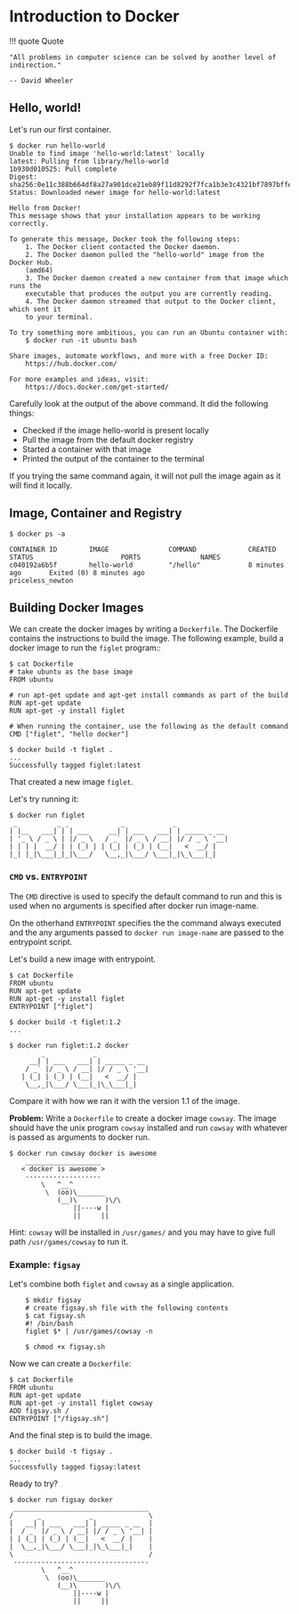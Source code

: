 # Introduction to Docker

!!! quote Quote

    "All problems in computer science can be solved by another level of indirection."

    -- David Wheeler

## Hello, world!

Let's run our first container.

```
$ docker run hello-world
Unable to find image 'hello-world:latest' locally
latest: Pulling from library/hello-world
1b930d010525: Pull complete
Digest: sha256:0e11c388b664df8a27a901dce21eb89f11d8292f7fca1b3e3c4321bf7897bffe
Status: Downloaded newer image for hello-world:latest

Hello from Docker!
This message shows that your installation appears to be working correctly.

To generate this message, Docker took the following steps:
    1. The Docker client contacted the Docker daemon.
    2. The Docker daemon pulled the "hello-world" image from the Docker Hub.
    (amd64)
    3. The Docker daemon created a new container from that image which runs the
    executable that produces the output you are currently reading.
    4. The Docker daemon streamed that output to the Docker client, which sent it
    to your terminal.

To try something more ambitious, you can run an Ubuntu container with:
    $ docker run -it ubuntu bash

Share images, automate workflows, and more with a free Docker ID:
    https://hub.docker.com/

For more examples and ideas, visit:
    https://docs.docker.com/get-started/
```

Carefully look at the output of the above command. It did the following things:

* Checked if the image hello-world is present locally
* Pull the image from the default docker registry
* Started a container with that image
* Printed the output of the container to the terminal

If you trying the same command again, it will not pull the image again as it will find it locally.

## Image, Container and Registry

```
$ docker ps -a

CONTAINER ID        IMAGE               COMMAND             CREATED             STATUS                      PORTS               NAMES
c040192a6b5f        hello-world         "/hello"            8 minutes ago       Exited (0) 8 minutes ago                        priceless_newton
```

## Building Docker Images

We can create the docker images by writing a `Dockerfile`. The Dockerfile contains the instructions to build the image. The following example, build a docker image to run the `figlet` program::

```
$ cat Dockerfile
# take ubuntu as the base image
FROM ubuntu

# run apt-get update and apt-get install commands as part of the build
RUN apt-get update
RUN apt-get -y install figlet

# When running the container, use the following as the default command
CMD ["figlet", "hello docker"]

$ docker build -t figlet .
...
Successfully tagged figlet:latest
```

That created a new image `figlet`.

Let's try running it:

```
$ docker run figlet
 _          _ _             _            _
| |__   ___| | | ___     __| | ___   ___| | _____ _ __
| '_ \ / _ \ | |/ _ \   / _` |/ _ \ / __| |/ / _ \ '__|
| | | |  __/ | | (_) | | (_| | (_) | (__|   <  __/ |
|_| |_|\___|_|_|\___/   \__,_|\___/ \___|_|\_\___|_|
```

### `CMD` vs. `ENTRYPOINT`

The `CMD` directive is used to specify the default command to run and this is used when no arguments is specified after docker run image-name.

On the otherhand `ENTRYPOINT` specifies the the command always executed and the any arguments passed to `docker run image-name` are passed to the entrypoint script.

Let's build a new image with entrypoint.

```
$ cat Dockerfile
FROM ubuntu
RUN apt-get update
RUN apt-get -y install figlet
ENTRYPOINT ["figlet"]

$ docker build -t figlet:1.2
...

$ docker run figlet:1.2 docker
        _            _
     __| | ___   ___| | _____ _ __
    / _` |/ _ \ / __| |/ / _ \ '__|
   | (_| | (_) | (__|   <  __/ |
    \__,_|\___/ \___|_|\_\___|_|
```

Compare it with how we ran it with the version 1.1 of the image.

**Problem:** Write a `Dockerfile` to create a docker image `cowsay`. The image should have the unix program `cowsay` installed and run `cowsay` with whatever is passed as arguments to docker run.

```
$ docker run cowsay docker is awesome
    ___________________
   < docker is awesome >
    -------------------
        \   ^__^
         \  (oo)\_______
            (__)\       )\/\
                ||----w |
                ||     ||
```

Hint: `cowsay` will be installed in `/usr/games/` and you may have to give full path `/usr/games/cowsay` to run it.


### Example: `figsay`

Let's combine both `figlet` and `cowsay` as a single application.

```
    $ mkdir figsay
    # create figsay.sh file with the following contents
    $ cat figsay.sh
    #! /bin/bash
    figlet $* | /usr/games/cowsay -n

    $ chmod +x figsay.sh
```

Now we can create a `Dockerfile`:

```
$ cat Dockerfile
FROM ubuntu
RUN apt-get update
RUN apt-get -y install figlet cowsay
ADD figsay.sh /
ENTRYPOINT ["/figsay.sh"]
```

And the final step is to build the image.

```
$ docker build -t figsay .
...
Successfully tagged figsay:latest
```

Ready to try?


```
$ docker run figsay docker
 __________________________________
/      _            _              \
|   __| | ___   ___| | _____ _ __  |
|  / _` |/ _ \ / __| |/ / _ \ '__| |
| | (_| | (_) | (__|   <  __/ |    |
|  \__,_|\___/ \___|_|\_\___|_|    |
\                                  /
 ----------------------------------
        \   ^__^
         \  (oo)\_______
            (__)\       )\/\
                ||----w |
                ||     ||
```